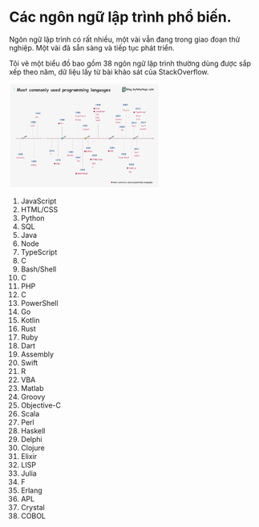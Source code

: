 # Các ngôn ngữ lập trình phổ biến.

Ngôn ngữ lập trình có rất nhiều, một vài vẫn đang trong giao đoạn thử nghiệp. Một vài đã sẵn sàng và tiếp tục phát triển.

Tôi vẽ một biểu đồ bao gồm 38 ngôn ngữ lập trình thường dùng được sắp xếp theo năm, dữ liệu lấy từ bài khảo sát của StackOverflow.

<img src="images/s3-p1.png" width="300">

1. JavaScript
2. HTML/CSS
3. Python
4. SQL
5. Java
6. Node
7. TypeScript
8. C
9. Bash/Shell
10. C
11. PHP
12. C
13. PowerShell
14. Go
15. Kotlin
16. Rust
17. Ruby
18. Dart
19. Assembly
20. Swift
21. R
22. VBA
23. Matlab
24. Groovy
25. Objective-C
26. Scala
27. Perl
28. Haskell
29. Delphi
30. Clojure
31. Elixir
32. LISP
33. Julia
34. F
35. Erlang
36. APL
37. Crystal
38. COBOL